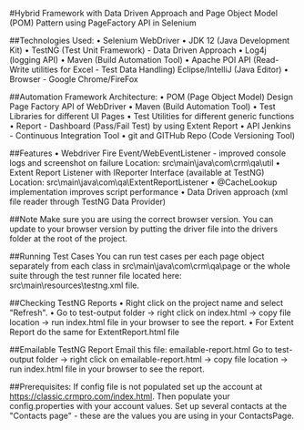#Hybrid Framework with Data Driven Approach and Page Object Model (POM) Pattern using PageFactory API in Selenium

##Technologies Used: 
• Selenium WebDriver 
• JDK 12 (Java Development Kit) 
• TestNG (Test Unit Framework) - Data Driven Approach
• Log4j (logging API) 
• Maven (Build Automation Tool) 
• Apache POI API (Read-Write utilities for Excel - Test Data Handling) Eclipse/IntelliJ (Java Editor) 
• Browser - Google Chrome/FireFox

##Automation Framework Architecture: 
• POM (Page Object Model) Design Page Factory API of WebDriver 
• Maven (Build Automation Tool) 
• Test Libraries for different UI Pages 
• Test Utilities for different generic functions 
• Report - Dashboard (Pass/Fail Test) by using Extent Report 
• API Jenkins - Continuous Integration Tool 
• git and GITHub Repo (Code Versioning Tool)

##Features
• Webdriver Fire Event/WebEventListener - improved console logs and screenshot on failure
Location: src\main\java\com\crm\qa\util 
• Extent Report Listener with IReporter Interface (available at TestNG)
Location: src\main\java\com\qa\ExtentReportListener
• @CacheLookup implementation improves script performance
• Data Driven approach (xml file reader through TestNG Data Provider) 

##Note
Make sure you are using the correct browser version.
You can update to your browser version by putting the driver file into the drivers folder at the root of the project.

##Running Test Cases
You can run test cases per each page object separately from each class in src\main\java\com\crm\qa\page or the whole suite through the test runner file located here: src\main\resources\testng.xml file.

##Checking TestNG Reports
• Right click on the project name and select "Refresh".
• Go to test-output folder -> right click on index.html -> copy file location -> run index.html file in your browser to see the report.
• For Extent Report do the same for ExtentReport.html file 

##Emailable TestNG Report
Email this file: emailable-report.html
Go to test-output folder -> right click on emailable-report.html -> copy file location -> run index.html file in your browser to see the report.

##Prerequisites: 
If config file is not populated
set up the account at https://classic.crmpro.com/index.html. Then populate your config.properties with your account values. Set up several contacts at the "Contacts page" - these are the values you are using in your ContactsPage.
